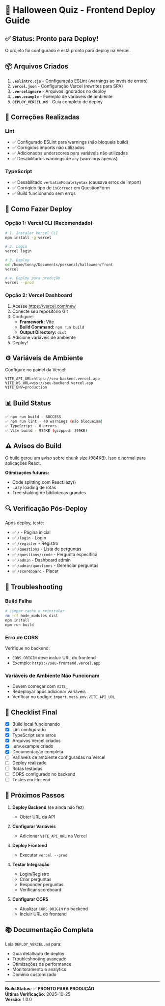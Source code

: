# 🎃 Halloween Quiz - Frontend Deploy Guide

## ✅ Status: Pronto para Deploy!

O projeto foi configurado e está pronto para deploy na Vercel.

## 📦 Arquivos Criados

1. **`.eslintrc.cjs`** - Configuração ESLint (warnings ao invés de errors)
2. **`vercel.json`** - Configuração Vercel (rewrites para SPA)
3. **`.vercelignore`** - Arquivos ignorados no deploy
4. **`.env.example`** - Exemplo de variáveis de ambiente
5. **`DEPLOY_VERCEL.md`** - Guia completo de deploy

## 🔧 Correções Realizadas

### Lint
- ✅ Configurado ESLint para warnings (não bloqueia build)
- ✅ Corrigidos imports não utilizados
- ✅ Adicionados underscores para variáveis não utilizadas
- ✅ Desabilitados warnings de `any` (warnings apenas)

### TypeScript
- ✅ Desabilitado `verbatimModuleSyntax` (causava erros de import)
- ✅ Corrigido tipo de `isCorrect` em QuestionForm
- ✅ Build funcionando sem erros

## 🚀 Como Fazer Deploy

### Opção 1: Vercel CLI (Recomendado)

```bash
# 1. Instalar Vercel CLI
npm install -g vercel

# 2. Login
vercel login

# 3. Deploy
cd /home/tonny/Documents/personal/halloween/front
vercel

# 4. Deploy para produção
vercel --prod
```

### Opção 2: Vercel Dashboard

1. Acesse https://vercel.com/new
2. Conecte seu repositório Git
3. Configure:
   - **Framework:** Vite
   - **Build Command:** `npm run build`
   - **Output Directory:** `dist`
4. Adicione variáveis de ambiente
5. Deploy!

## ⚙️ Variáveis de Ambiente

Configure no painel da Vercel:

```env
VITE_API_URL=https://seu-backend.vercel.app
VITE_WS_URL=wss://seu-backend.vercel.app
VITE_ENV=production
```

## 📊 Build Status

```bash
✅ npm run build - SUCCESS
✅ npm run lint - 40 warnings (não bloqueiam)
✅ TypeScript - 0 errors
✅ Vite build - 984KB (gzipped: 309KB)
```

## ⚠️ Avisos do Build

O build gerou um aviso sobre chunk size (984KB). Isso é normal para aplicações React.

**Otimizações futuras:**
- Code splitting com React.lazy()
- Lazy loading de rotas
- Tree shaking de bibliotecas grandes

## 🔍 Verificação Pós-Deploy

Após deploy, teste:

- ✅ `/` - Página inicial
- ✅ `/login` - Login
- ✅ `/register` - Registro
- ✅ `/questions` - Lista de perguntas
- ✅ `/questions/:code` - Pergunta específica
- ✅ `/admin` - Dashboard admin
- ✅ `/admin/questions` - Gerenciar perguntas
- ✅ `/scoreboard` - Placar

## 🐛 Troubleshooting

### Build Falha

```bash
# Limpar cache e reinstalar
rm -rf node_modules dist
npm install
npm run build
```

### Erro de CORS

Verifique no backend:
- `CORS_ORIGIN` deve incluir URL do frontend
- Exemplo: `https://seu-frontend.vercel.app`

### Variáveis de Ambiente Não Funcionam

- Devem começar com `VITE_`
- Redeployar após adicionar variáveis
- Verificar no código: `import.meta.env.VITE_API_URL`

## 📝 Checklist Final

- [x] Build local funcionando
- [x] Lint configurado
- [x] TypeScript sem erros
- [x] Arquivos Vercel criados
- [x] .env.example criado
- [x] Documentação completa
- [ ] Variáveis de ambiente configuradas na Vercel
- [ ] Deploy realizado
- [ ] Rotas testadas
- [ ] CORS configurado no backend
- [ ] Testes end-to-end

## 🎯 Próximos Passos

1. **Deploy Backend** (se ainda não fez)
   - Obter URL da API
   
2. **Configurar Variáveis**
   - Adicionar `VITE_API_URL` na Vercel
   
3. **Deploy Frontend**
   - Executar `vercel --prod`
   
4. **Testar Integração**
   - Login/Registro
   - Criar perguntas
   - Responder perguntas
   - Verificar scoreboard

5. **Configurar CORS**
   - Atualizar `CORS_ORIGIN` no backend
   - Incluir URL do frontend

## 📚 Documentação Completa

Leia `DEPLOY_VERCEL.md` para:
- Guia detalhado de deploy
- Troubleshooting avançado
- Otimizações de performance
- Monitoramento e analytics
- Domínio customizado

---

**Build Status:** ✅ **PRONTO PARA PRODUÇÃO**  
**Última Verificação:** 2025-10-25  
**Versão:** 1.0.0
